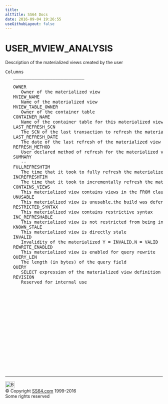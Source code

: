 ```yaml
---
title:
altTitle: SS64 Docs
date: 2016-09-04 19:26:55
useGithubLayout: false
---
```

<!-- #BeginLibraryItem "/Library/head_orad.lbi" --><!-- #EndLibraryItem --><h1>USER_MVIEW_ANALYSIS </h1><p> Description of the materialized views created by the user </p> 
 
<pre>Columns
   ___________________________
 
   OWNER
      Owner of the materialized view
   MVIEW_NAME
      Name of the materialized view
   MVIEW_TABLE_OWNER
      Owner of the container table
   CONTAINER_NAME
      Name of the container table for this materialized view
   LAST_REFRESH_SCN
      The SCN of the last transaction to refresh the materialized view
   LAST_REFRESH_DATE
      The date of the last refresh of the materialized view
   REFRESH_METHOD
      User declared method of refresh for the materialized view
   SUMMARY
      --
   FULLREFRESHTIM
      The time that it took to fully refresh the materialized view
   INCREFRESHTIM
      The time that it took to incrementally refresh the materialized view
   CONTAINS_VIEWS
      This materialized view contains views in the FROM clause
   UNUSABLE
      This materialized view is unusable,the build was deferred
   RESTRICTED_SYNTAX
      This materialized view contains restrictive syntax
   INC_REFRESHABLE
      This materialized view is not restricted from being incrementally refreshed
   KNOWN_STALE
      This materialized view is directly stale
   INVALID
      Invalidity of the materialized Y = INVALID,N = VALID
   REWRITE_ENABLED
      This materialized view is enabled for query rewrite
   QUERY_LEN
      The length (in bytes) of the query field
   QUERY
      SELECT expression of the materialized view definition
   REVISION
      Reserved for internal use

</pre><!-- #BeginLibraryItem "/Library/foot_orad.lbi" --><p>
<!-- oracle-footer -->
<ins class="adsbygoogle" style="display:inline-block;width:300px;height:250px" data-ad-client="ca-pub-6140977852749469" data-ad-slot="4275490898"></ins>
<script>
(adsbygoogle = window.adsbygoogle || []).push({});
</script></p>
<hr>
<div id="bl" class="footer"><a href="USER_MVIEW_ANALYSIS.html#"><img src="../images/top.png" width="30" height="22" alt="Back to the Top"></a></div>
<div id="br" class="footer, tagline">© Copyright <a href="../index.html">SS64.com</a> 1999-2016<br>
Some rights reserved</div>
<!-- #EndLibraryItem -->

